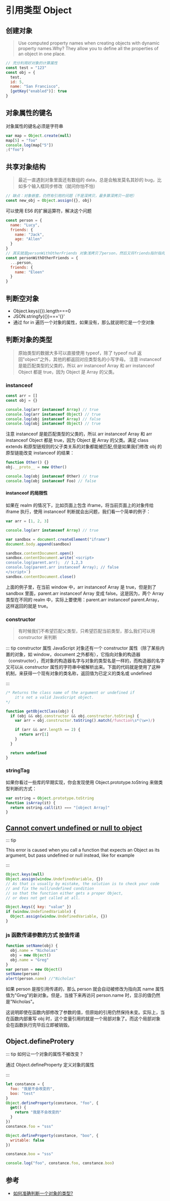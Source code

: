 # 引用类型 Object

## 创建对象

> Use computed property names when creating objects with dynamic property names.Why? They allow you to define all the properties of an object in one place.

```js
// 充分利用好对象的计算属性
const test = "123"
const obj = {
  test,
  id: 5,
  name: "San Francisco",
  [getKey("enabled")]: true
}
```

## 对象属性的键名

对象属性的键名必须是字符串

```js
var map = Object.create(null)
map[5] = "foo"
console.log(map["5"])
;("foo")
```

## 共享对象结构

> 最近一直遇到对象里面还有数组的 data，总是会触发莫名其妙的 bug，比如多个输入框同步修改（就问你怕不怕）

```js
// 缺点：对象嵌套，仍然有引用的问题（不是深拷贝，最多算深拷贝一层吧）
const new_obj = Object.assign({}, obj)
```

可以使用 ES6 的扩展运算符，解决这个问题

```js
const person = {
  name: "Lucy",
  friends: {
    name: "Jack",
    age: "Allen"
  }
}
// 其实就是personWithOtherFriends 对象浅拷贝了person，然后又将friends指针指向了新的引用
const personWithOtherFriends = {
  ...person,
  friends: {
    name: "Eleen"
  }
}
```

## 判断空对象

- Object.keys({}).length===0
- JSON.stringfy({})==='{}'
- 通过 for in 遍历一个对象的属性，如果没有，那么就说明它是一个空对象

## 判断对象的类型

> 原始类型的数据大多可以直接使用 typeof，除了 typeof null 返回"object"之外，其他的都返回对应类型名的小写字母。
> 注意 instanceof 是能匹配类型的父类的，所以 arr instanceof Array 和 arr instanceof Object 都是 true，因为 Object 是 Array 的父类。

### instanceof

```js
const arr = []
const obj = {}

console.log(arr instanceof Array) // true
console.log(arr instanceof Object) // true
console.log(obj instanceof Array) // false
console.log(obj instanceof Object) // true
```

注意 instanceof 是能匹配类型的父类的，所以 arr instanceof Array 和 arr instanceof Object 都是 true，因为 Object 是 Array 的父类。满足 class extends 和原型链规则的父子类关系的对象都能被匹配,但是如果我们修改 obj 的原型链能改变 instanceof 的结果：

```js
function Other() {}
obj.__proto__ = new Other()

console.log(obj instanceof Other) // true
console.log(obj instanceof Foo) // false
```

#### instanceof 的局限性

如果在 realm 的情况下，比如页面上包含 iframe，将当前页面上的对象传给 iframe 执行，使用 instanceof 判断就会出问题，我们看一个简单的例子：

```js
var arr = [1, 2, 3]

console.log(arr instanceof Array) // true

var sandbox = document.createElement("iframe")
document.body.append(sandbox)

sandbox.contentDocument.open()
sandbox.contentDocument.write(`<script>
console.log(parent.arr);  // 1,2,3
console.log(parent.arr instanceof Array); // false
</script>`)
sandbox.contentDocument.close()
```

上面的例子里，在当前 window 中，arr instanceof Array 是 true，但是到了 sandbox 里面，parent.arr instanceof Array 变成 false。这是因为，两个 Array 类型在不同的 realm 中，实际上要使用：parent.arr instanceof parent.Array，这样返回的就是 true。

### constructor

> 有时候我们不希望匹配父类型，只希望匹配当前类型，那么我们可以用 constructor 来判断

::: tip constructor 属性
JavaScript 对象还有一个 constructor 属性（除了某些内置的对象，如 window，document 之外都有），它指向对象的构造器（constructor），而对象的构造器名字与对象的类型名是一样的，而构造器的名字又可以从 constructor 属性的字符串中被解析出来。下面的代码就是使用了这种机制，来获得一个现有对象的类名称，返回值为已定义的类名或 undefined

:::

```js
/* Returns the class name of the argument or undefined if
    it's not a valid JavaScript object.
*/

function getObjectClass(obj) {
  if (obj && obj.constructor && obj.constructor.toString) {
    var arr = obj.constructor.toString().match(/function\s*(\w+)/)

    if (arr && arr.length == 2) {
      return arr[1]
    }
  }

  return undefined
}
```

### stringTag

如果你看过一些库的早期实现，你会发现使用 Object.prototype.toString 来做类型判断的方式：

```js
var ostring = Object.prototype.toString
function isArray(it) {
  return ostring.call(it) === "[object Array]"
}
```

## [Cannot convert undefined or null to object](https://stackoverflow.com/questions/29721205/how-to-resolve-typeerror-cannot-convert-undefined-or-null-to-object/29721434)

::: tip

This error is caused when you call a function that expects an Object as its argument, but pass undefined or null instead, like for example

:::

```js
Object.keys(null)
Object.assign(window.UndefinedVariable, {})
// As that is usually by mistake, the solution is to check your code
// and fix the null/undefined condition
// so that the function either gets a proper Object,
// or does not get called at all.

Object.keys({ key: "value" })
if (window.UndefinedVariable) {
  Object.assign(window.UndefinedVariable, {})
}
```

### js 函数传递参数的方式 按值传递

```js
function setName(obj) {
  obj.name = "Nicholas"
  obj = new Object()
  obj.name = "Greg"
}
var person = new Object()
setName(person)
alert(person.name) //"Nicholas"
```

如果 person 是按引用传递的，那么 person 就会自动被修改为指向其 name 属性值为"Greg"的新对象。但是，当接下来再访问 person.name 时，显示的值仍然是"Nicholas"。

这说明即使在函数内部修改了参数的值，但原始的引用仍然保持未变。实际上，当在函数内部重写 obj 时，这个变量引用的就是一个局部对象了。而这个局部对象会在函数执行完毕后立即被销毁。

## Object.defineProtery

::: tip 如何让一个对象的属性不被改变？

通过 Object.defineProperty 定义对象的属性

:::

```js
let constance = {
  foo: "我是不会改变的",
  boo: "test"
}
Object.defineProperty(constance, "foo", {
  get() {
    return "我是不会改变的"
  }
})
constance.foo = "sss"

Object.defineProperty(constance, "boo", {
  writable: false
})

constance.boo = "sss"

console.log("foo", constance.foo, constance.boo)
```

## 参考

- [如何准确判断一个对象的类型?](https://github.com/akira-cn/FE_You_dont_know/issues/11)
